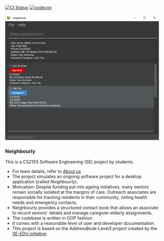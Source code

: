 [![CI Status](https://github.com/se-edu/addressbook-level3/workflows/Java%20CI/badge.svg)](https://github.com/se-edu/addressbook-level3/actions)
[![codecov](https://codecov.io/github/AY2526S1-CS2103-F13-4/tp/graph/badge.svg?token=BUK9O02M74)](https://codecov.io/github/AY2526S1-CS2103-F13-4/tp)

![Ui](docs/images/Ui.png)

### Neighbourly
This is a CS2103 Software Engineering (SE) project by students.
* For team details, refer to [About us](docs/AboutUs.md)
* The project simulates an ongoing software project for a desktop application (called _Neighbourly_).
* Motivation: Despite funding put into ageing initiatives, many seniors remain socially isolated at the margins of care. Outreach associates are responsible for tracking residents in their community, noting health needs and emergency contacts.
* Neighbourly provides a structured contact book that allows an associate to record seniors' details and manage caregiver–elderly assignments.
* The codebase is written in OOP fashion.
* It comes with a reasonable level of user and developer documentation.
* This project is based on the AddressBook-Level3 project created by the [SE-EDU initiative](https://se-education.org).
